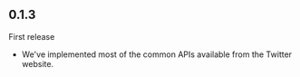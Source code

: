 ## 0.1.3

First release

- We've implemented most of the common APIs available from the Twitter website.